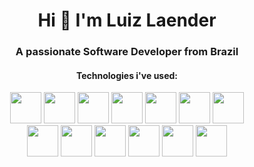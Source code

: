 <h1 align="center">Hi 👋 I'm Luiz Laender</h1>
<h3 align="center">A passionate Software Developer from Brazil</h3>
<h4 align="center">Technologies i've used:</h4>
<div align="center">
  <span title="C programming language"><a href='https://en.wikipedia.org/wiki/C_(programming_language)' rel='C_programming_language' target='_blank'><img width='50px' src='https://upload.wikimedia.org/wikipedia/commons/thumb/1/18/C_Programming_Language.svg/350px-C_Programming_Language.svg.png?20201031132917'/></a></span>
  <span title="Vim text editor"><a href='https://en.wikipedia.org/wiki/Vim_(text_editor)' rel='vim_text_editor' ><img width='50px' src='https://upload.wikimedia.org/wikipedia/commons/thumb/9/9f/Vimlogo.svg/1200px-Vimlogo.svg.png'/></a></span>
  <span title="Git control version"><a href='https://git-scm.com/' rel='git_version_control_system' ><img width='50px' src='https://jyroneparker.com/wp-content/uploads/2019/10/Git-Icon-1788C.png'/></a></span>
  <span title="Bash shell and command language"><a href='https://www.gnu.org/software/bash/' rel='bash_shell_and_command_language' ><img width='50px' src='https://upload.wikimedia.org/wikipedia/commons/thumb/4/4b/Bash_Logo_Colored.svg/512px-Bash_Logo_Colored.svg.png?20180723054350'/></a></span>
  <span title="Lua programming language"><a href='https://www.lua.org/' rel='lua_programming_language'><img height='50px' src='https://upload.wikimedia.org/wikipedia/commons/thumb/c/cf/Lua-Logo.svg/1024px-Lua-Logo.svg.png'/></a></span>
  <span title="Love2D game engine"><a href='https://love2d.org/' rel='love2d_game_engine'><img height='50px' src='https://i.imgur.com/8cWgxgQ.png' rel='love2d_gameengine'/></a></span>
  <span title="HTML programming language"><a href='https://en.wikipedia.org/wiki/HTML' rel='html_programming_language' ><img height='50px' src='https://upload.wikimedia.org/wikipedia/commons/thumb/6/61/HTML5_logo_and_wordmark.svg/1024px-HTML5_logo_and_wordmark.svg.png'/></a></span><br>
  <span title="CSS programming language"><a href='https://en.wikipedia.org/wiki/CSS' rel='css_programming_language' ><img height='50px' src='https://upload.wikimedia.org/wikipedia/commons/thumb/d/d5/CSS3_logo_and_wordmark.svg/800px-CSS3_logo_and_wordmark.svg.png'/></a></span>
  <span title="Javascript programming language"><a href='https://www.javascript.com/' rel='javascript_programming_language' ><img height='50px' src='https://www.computerhope.com/jargon/j/javascript.png'/></a></span>
  <span title="Python programming language"><a href='https://www.python.org/' rel='python_programming_language' ><img height='50px' src='https://upload.wikimedia.org/wikipedia/commons/thumb/c/c3/Python-logo-notext.svg/800px-Python-logo-notext.svg.png'/></a></span>
  <span title="Angular framework"><a href='https://en.wikipedia.org/wiki/Angular_%28web_framework%29' rel='angular_framework' ><img height='50px' src='https://upload.wikimedia.org/wikipedia/commons/thumb/c/cf/Angular_full_color_logo.svg/1024px-Angular_full_color_logo.svg.png'/></a></span>
  <span title="React framework"><a href='https://react.dev/' rel='react_framework' ><img height='50px' src='https://upload.wikimedia.org/wikipedia/commons/thumb/a/a7/React-icon.svg/1024px-React-icon.svg.png'/></a></span>
  <span title="Firebase backend cloud services"><a href='https://firebase.google.com/?hl=pt-br' rel='firebase_backend_cloud_services' ><img height='50px' src='https://miro.medium.com/v2/resize:fit:600/format:webp/1*R4c8lHBHuH5qyqOtZb3h-w.png'/></a></span>
</div>
